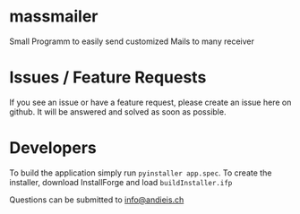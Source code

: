 # massmailer
Small Programm to easily send customized Mails to many receiver

# Issues / Feature Requests
If you see an issue or have a feature request, please create an issue here on github. It will be answered and solved as soon as possible.

# Developers
To build the application simply run ```pyinstaller app.spec```. To create the installer, download InstallForge and load ```buildInstaller.ifp```

Questions can be submitted to info@andieis.ch
